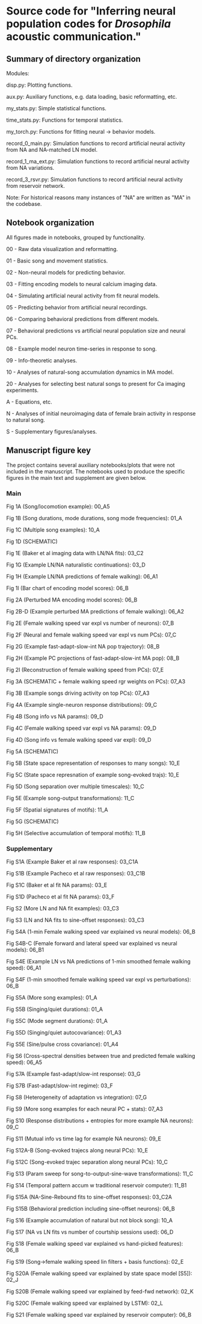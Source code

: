 # Source code for "Inferring neural population codes for *Drosophila* acoustic communication."


## Summary of directory organization

Modules:

disp.py: Plotting functions.

aux.py: Auxiliary functions, e.g. data loading, basic reformatting, etc.

my_stats.py: Simple statistical functions.

time_stats.py: Functions for temporal statistics.

my_torch.py: Functions for fitting neural -> behavior models.

record_0_main.py: Simulation functions to record artificial neural activity from NA and NA-matched LN model.

record_1_ma_ext.py: Simulation functions to record artificial neural activity from NA variations.

record_3_rsvr.py: Simulation functions to record artificial neural activity from reservoir network.

Note: For historical reasons many instances of "NA" are written as "MA" in the codebase.


## Notebook organization

All figures made in notebooks, grouped by functionality.

00 - Raw data visualization and reformatting.

01 - Basic song and movement statistics.

02 - Non-neural models for predicting behavior.

03 - Fitting encoding models to neural calcium imaging data.

04 - Simulating artificial neural activity from fit neural models.

05 - Predicting behavior from artificial neural recordings.

06 - Comparing behavioral predictions from different models.

07 - Behavioral predictions vs artificial neural population size and neural PCs.

08 - Example model neuron time-series in response to song.

09 - Info-theoretic analyses.

10 - Analyses of natural-song accumulation dynamics in MA model.

20 - Analyses for selecting best natural songs to present for Ca imaging experiments.

A - Equations, etc.

N - Analyses of initial neuroimaging data of female brain activity in response to natural song.

S - Supplementary figures/analyses.


## Manuscript figure key

The project contains several auxiliary notebooks/plots that were not included in the manuscript. The notebooks used to produce the specific figures in the main text and supplement are given below.

### Main

Fig 1A (Song/locomotion example): 00_A5

Fig 1B (Song durations, mode durations, song mode frequencies): 01_A

Fig 1C (Multiple song examples): 10_A

Fig 1D (SCHEMATIC)

Fig 1E (Baker et al imaging data with LN/NA fits): 03_C2

Fig 1G (Example LN/NA naturalistic continuations): 03_D

Fig 1H (Example LN/NA predictions of female walking): 06_A1

Fig 1I (Bar chart of encoding model scores): 06_B


Fig 2A (Perturbed MA encoding model scores): 06_B

Fig 2B-D (Example perturbed MA predictions of female walking): 06_A2

Fig 2E (Female walking speed var expl vs number of neurons): 07_B

Fig 2F (Neural and female walking speed var expl vs num PCs): 07_C

Fig 2G (Example fast-adapt-slow-int NA pop trajectory): 08_B

Fig 2H (Example PC projections of fast-adapt-slow-int MA pop): 08_B

Fig 2I (Reconstruction of female walking speed from PCs): 07_E


Fig 3A (SCHEMATIC + female walking speed rgr weights on PCs): 07_A3

Fig 3B (Example songs driving activity on top PCs): 07_A3


Fig 4A (Example single-neuron response distributions): 09_C

Fig 4B (Song info vs NA params): 09_D

Fig 4C (Female walking speed var expl vs NA params): 09_D

Fig 4D (Song info vs female walking speed var expl): 09_D


Fig 5A (SCHEMATIC)

Fig 5B (State space representation of responses to many songs): 10_E

Fig 5C (State space represnation of example song-evoked trajs): 10_E

Fig 5D (Song separation over multiple timescales): 10_C

Fig 5E (Example song-output transformations): 11_C

Fig 5F (Spatial signatures of motifs): 11_A

Fig 5G (SCHEMATIC)

Fig 5H (Selective accumulation of temporal motifs): 11_B



### Supplementary

Fig S1A (Example Baker et al raw responses): 03_C1A

Fig S1B (Example Pacheco et al raw responses): 03_C1B

Fig S1C (Baker et al fit NA params): 03_E

Fig S1D (Pacheco et al fit NA params): 03_F


Fig S2 (More LN and NA fit examples): 03_C3


Fig S3 (LN and NA fits to sine-offset responses): 03_C3


Fig S4A (1-min Female walking speed var explained vs neural models): 06_B

Fig S4B-C (Female forward and lateral speed var explained vs neural models): 06_B1

Fig S4E (Example LN vs NA predictions of 1-min smoothed female walking speed): 06_A1

Fig S4F (1-min smoothed female walking speed var expl vs perturbations): 06_B


Fig S5A (More song examples): 01_A

Fig S5B (Singing/quiet durations): 01_A

Fig S5C (Mode segment durations): 01_A

Fig S5D (Singing/quiet autocovariance): 01_A3

Fig S5E (Sine/pulse cross covariance): 01_A4


Fig S6 (Cross-spectral densities between true and predicted female walking speed): 06_A5


Fig S7A (Example fast-adapt/slow-int response): 03_G

Fig S7B (Fast-adapt/slow-int regime): 03_F


Fig S8 (Heterogeneity of adaptation vs integration): 07_G


Fig S9 (More song examples for each neural PC + stats): 07_A3


Fig S10 (Response distributions + entropies for more example NA neurons): 09_C


Fig S11 (Mutual info vs time lag for example NA neurons): 09_E


Fig S12A-B (Song-evoked trajecs along neural PCs): 10_E

Fig S12C (Song-evoked trajec separation along neural PCs): 10_C


Fig S13 (Param sweep for song-to-output-sine-wave transformations): 11_C


Fig S14 (Temporal pattern accum w traditional reservoir computer): 11_B1


Fig S15A (NA-Sine-Rebound fits to sine-offset responses): 03_C2A

Fig S15B (Behavioral prediction including sine-offset neurons): 06_B


Fig S16 (Example accumulation of natural but not block song): 10_A


Fig S17 (NA vs LN fits vs number of courtship sessions used): 06_D


Fig S18 (Female walking speed var explained vs hand-picked features): 06_B


Fig S19 (Song->female walking speed lin filters + basis functions): 02_E


Fig S20A (Female walking speed var explained by state space model [S5]): 02_J

Fig S20B (Female walking speed var explained by feed-fwd network): 02_K

Fig S20C (Female walking speed var explained by LSTM): 02_L


Fig S21 (Female walking speed var explained by reservoir computer): 06_B
